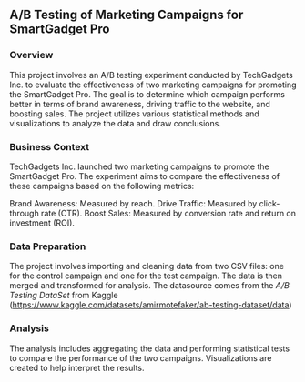 ## A/B Testing of Marketing Campaigns for SmartGadget Pro

### Overview
This project involves an A/B testing experiment conducted by TechGadgets Inc. to evaluate the effectiveness of two marketing campaigns for promoting the SmartGadget Pro. The goal is to determine which campaign performs better in terms of brand awareness, driving traffic to the website, and boosting sales. The project utilizes various statistical methods and visualizations to analyze the data and draw conclusions.

### Business Context
TechGadgets Inc. launched two marketing campaigns to promote the SmartGadget Pro. The experiment aims to compare the effectiveness of these campaigns based on the following metrics:

Brand Awareness: Measured by reach.
Drive Traffic: Measured by click-through rate (CTR).
Boost Sales: Measured by conversion rate and return on investment (ROI).

### Data Preparation
The project involves importing and cleaning data from two CSV files: one for the control campaign and one for the test campaign. The data is then merged and transformed for analysis. The datasource comes from the *A/B Testing DataSet* from Kaggle (https://www.kaggle.com/datasets/amirmotefaker/ab-testing-dataset/data)

### Analysis
The analysis includes aggregating the data and performing statistical tests to compare the performance of the two campaigns. Visualizations are created to help interpret the results.
